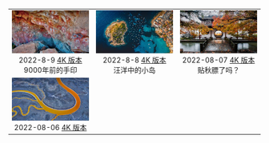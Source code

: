 |     |     |     | 
|:---:|:---:|:---:| 
|![](./static/2022-8-9-preview.jpg)<br> 2022-8-9 [4K 版本](./static/2022-8-9-4k.jpg) <br> 9000年前的手印|![](./static/2022-8-8-preview.jpg)<br> 2022-8-8 [4K 版本](./static/2022-8-8-4k.jpg) <br> 汪洋中的小岛|![](./static/杭州西湖的古典中国园林preview.jpg)<br> 2022-08-07 [4K 版本](./static/杭州西湖的古典中国园林4K.jpg) <br> 贴秋膘了吗？|
|![](./static/旧金山湾的盐滩preview.jpeg)<br> 2022-08-06 [4K 版本](./static/旧金山湾的盐滩4k.jpg) <br> 